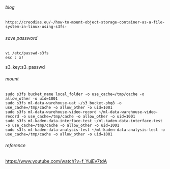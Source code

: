 ###### blog
```
https://creodias.eu/-/how-to-mount-object-storage-container-as-a-file-system-in-linux-using-s3fs-
```

###### save password
```
vi /etc/passwd-s3fs
esc : x!
```

s3_key:s3_passwd


###### mount
```
sudo s3fs bucket_name local_folder -o use_cache=/tmp/cache -o allow_other -o uid=1001 
sudo s3fs ml-data-warehouse-uat ~/s3_bucket-phq8 -o use_cache=/tmp/cache -o allow_other -o uid=1001 
sudo s3fs ml-data-warehouse-video-record ~/ml-data-warehouse-video-record -o use_cache=/tmp/cache -o allow_other -o uid=1001 
sudo s3fs ml-kaden-data-interface-test ~/ml-kaden-data-interface-test -o use_cache=/tmp/cache -o allow_other -o uid=1001 
sudo s3fs ml-kaden-data-analysis-test ~/ml-kaden-data-analysis-test -o use_cache=/tmp/cache -o allow_other -o uid=1001 

```

###### reference
https://www.youtube.com/watch?v=f_YujEv7tdA




